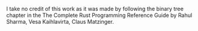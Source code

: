 I take no credit of this work as it was made by following the binary tree chapter in the The Complete Rust Programming Reference Guide by Rahul Sharma, Vesa Kaihlavirta, Claus Matzinger.
